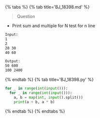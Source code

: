 {% tabs %}
{% tab title='BJ_18398.md' %}

> Question

* Print sum and multiple for N test for n line

```txt
Input:
1
2
20 30
40 60

Output:
50 600
100 2400
```

{% endtab %}
{% tab title='BJ_18398.py' %}

```py
for _ in range(int(input())):
  for _ in range(int(input())):
    a, b = map(int, input().split())
    print(a + b, a * b)
```

{% endtab %}
{% endtabs %}
